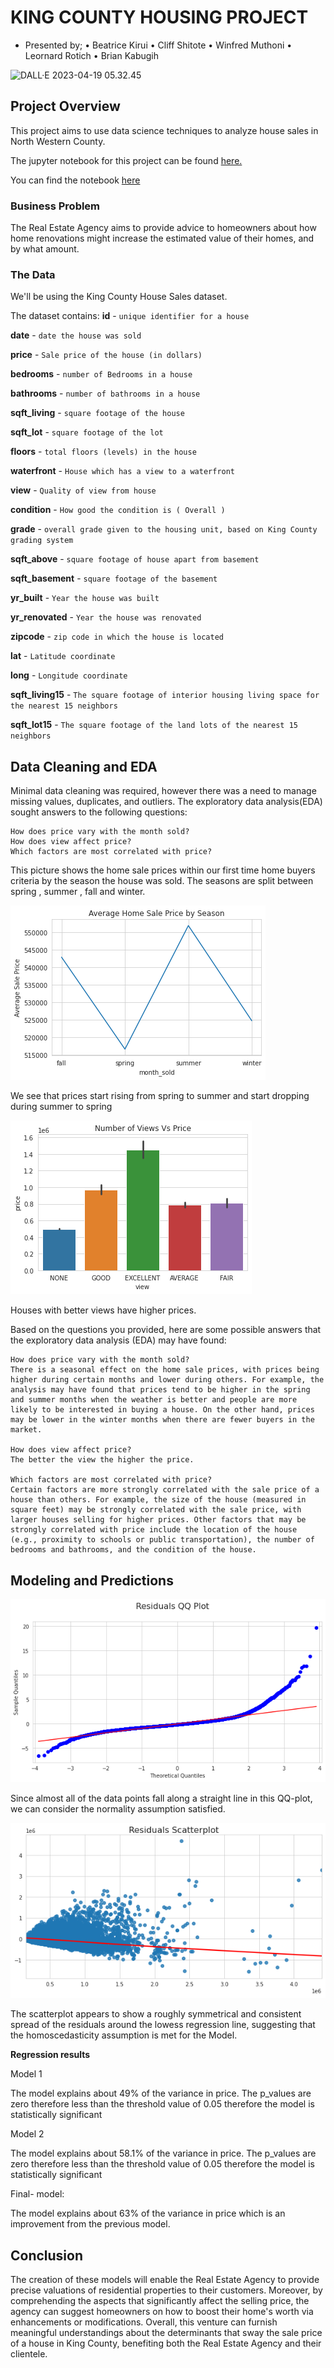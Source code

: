 # KING COUNTY HOUSING PROJECT 
* Presented by;
    • Beatrice Kirui
    • Cliff Shitote
    • Winfred Muthoni
    • Leornard Rotich
    • Brian Kabugih

![DALL·E 2023-04-19 05.32.45](https://github.com/WinnieKabuya/dsc-phase-2-project-v2-3/blob/main/DALL%C2%B7E%202023-04-19%2005.32.45%20-%20picture%20of%20housing%20estates%20in%20the%20US.png)

## Project Overview

This project aims to use data science techniques to analyze house sales in North Western County.


The jupyter notebook for this project can be found [here.](https://github.com/Leon380/Phase-2-Project-group-2.3/blob/main/student.ipynb)

You can find the notebook [here](https://github.com/WinnieKabuya/Phase-2-Project-group-2.3/blob/main/student.ipynb)

### Business Problem

The Real Estate Agency aims to provide advice to homeowners about how home renovations might increase the estimated value of their homes, and by what amount.

### The Data

We'll be using the King County House Sales dataset.

The dataset contains:
**id** - `unique identifier for a house`

**date** - `date the house was sold`

**price** - `Sale price of the house (in dollars)`

**bedrooms** - `number of Bedrooms in a house`

**bathrooms** - `number of bathrooms in a house`

**sqft_living** - `square footage of the house`

**sqft_lot** - `square footage of the lot`

**floors** - `total floors (levels) in the house`

**waterfront** - `House which has a view to a waterfront`

**view** - `Quality of view from house`

**condition** - `How good the condition is ( Overall )`

**grade** - `overall grade given to the housing unit, based on King County grading system`

**sqft_above** - `square footage of house apart from basement`

**sqft_basement** - `square footage of the basement`

**yr_built** - `Year the house was built`


**yr_renovated** - `Year the house was renovated`

**zipcode** - `zip code in which the house is located`

**lat** - `Latitude coordinate`

**long** - `Longitude coordinate`

**sqft_living15** - `The square footage of interior housing living space for the nearest 15 neighbors`

**sqft_lot15** - `The square footage of the land lots of the nearest 15 neighbors`


## Data Cleaning and EDA

Minimal data cleaning was required, however there was a need to manage missing values,  duplicates, and outliers.
The exploratory data analysis(EDA) sought answers to the following questions:

    How does price vary with the month sold?
    How does view affect price?
    Which factors are most correlated with price?

This picture shows the home sale prices within our first time home buyers criteria by the season the house was sold. The seasons are split between spring , summer , fall  and winter. 

![seasons output.png](https://github.com/Leon380/dsc-phase-2-project-v2-3/blob/main/Image/seasons%20output.png)

We see that prices start rising from spring to summer and start dropping during summer to spring

![Viewing a house vs the price.png](https://github.com/Leon380/dsc-phase-2-project-v2-3/blob/main/Image/Viewing%20a%20house%20vs%20the%20price.png)

Houses with better views have higher prices.

Based on the questions you provided, here are some possible answers that the exploratory data analysis (EDA) may have found:

    How does price vary with the month sold?
    There is a seasonal effect on the home sale prices, with prices being higher during certain months and lower during others. For example, the analysis may have found that prices tend to be higher in the spring and summer months when the weather is better and people are more likely to be interested in buying a house. On the other hand, prices may be lower in the winter months when there are fewer buyers in the market.

    How does view affect price?
    The better the view the higher the price.

    Which factors are most correlated with price?
    Certain factors are more strongly correlated with the sale price of a house than others. For example, the size of the house (measured in square feet) may be strongly correlated with the sale price, with larger houses selling for higher prices. Other factors that may be strongly correlated with price include the location of the house (e.g., proximity to schools or public transportation), the number of bedrooms and bathrooms, and the condition of the house.

  ## Modeling and Predictions
  
  ![Residual QQ plot output.png](https://github.com/Leon380/dsc-phase-2-project-v2-3/blob/main/Image/Residual%20QQ%20plot%20output.png)
  
  Since almost all of the data points fall along a straight line in this QQ-plot, we can consider the normality assumption satisfied.
  
  ![Residual scatterplot output.png](https://github.com/Leon380/dsc-phase-2-project-v2-3/blob/main/Image/Residual%20scatterplot%20output.png)
  
  The scatterplot appears to show a roughly symmetrical and consistent spread of the residuals around the lowess regression line, suggesting that the homoscedasticity
  assumption is met for the Model.
  

  **Regression results**
  
  Model 1
  
  The model explains about 49% of the variance in price.
  The p_values are zero therefore less than the threshold value of 0.05 therefore the model is statistically significant
  
  Model 2
  
  The model explains about 58.1% of the variance in price.
  The p_values are zero therefore less than the threshold value of 0.05 therefore the model is statistically significant
  
  Final- model:
  
  The model explains about 63% of the variance in price which is an improvement from the previous model.

  ## Conclusion

  The creation of these models will enable the Real Estate Agency to provide precise valuations of residential properties to their customers. Moreover, by comprehending the aspects that significantly affect the selling price, the agency can suggest homeowners on how to boost their home's worth via enhancements or modifications. Overall, this venture can furnish meaningful understandings about the determinants that sway the sale price of a house in King County, benefiting both the Real Estate Agency and their clientele.
